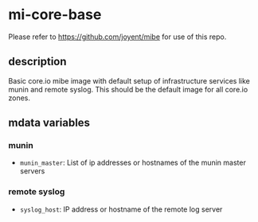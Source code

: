 # mi-core-base

Please refer to https://github.com/joyent/mibe for use of this repo.

## description

Basic core.io mibe image with default setup of infrastructure services like
munin and remote syslog. This should be the default image for all core.io zones.

## mdata variables

### munin

- `munin_master`: List of ip addresses or hostnames of the munin master servers

### remote syslog

- `syslog_host`: IP address or hostname of the remote log server
